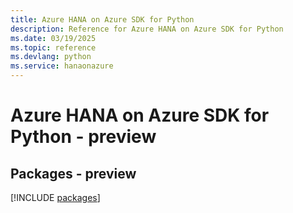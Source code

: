 ```yaml
---
title: Azure HANA on Azure SDK for Python
description: Reference for Azure HANA on Azure SDK for Python
ms.date: 03/19/2025
ms.topic: reference
ms.devlang: python
ms.service: hanaonazure
---
```

# Azure HANA on Azure SDK for Python - preview
## Packages - preview
[!INCLUDE [packages](hana-on-azure-index.md)]